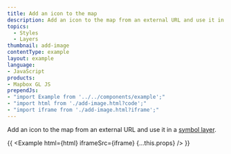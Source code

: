```yaml
---
title: Add an icon to the map
description: Add an icon to the map from an external URL and use it in a symbol layer.
topics:
  - Styles
  - Layers
thumbnail: add-image
contentType: example
layout: example
language:
- JavaScript
products:
- Mapbox GL JS
prependJs:
- "import Example from '../../components/example';"
- "import html from './add-image.html?code';"
- "import iframe from './add-image.html?iframe';"
---
```


Add an icon to the map from an external URL and use it in a [symbol layer](/mapbox-gl-js/style-spec/layers/#symbol).

{{ <Example html={html} iframeSrc={iframe} {...this.props} /> }}
